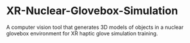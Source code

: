 # XR-Nuclear-Glovebox-Simulation
A computer vision tool that generates 3D models of objects in a nuclear glovebox environment for XR haptic glove simulation training.
